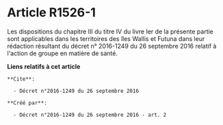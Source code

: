 # Article R1526-1

Les dispositions du chapitre III du titre IV du livre Ier de la présente partie sont applicables dans les territoires des
îles Wallis et Futuna dans leur rédaction résultant du 
décret n° 2016-1249 du 26 septembre 2016
relatif à l'action de groupe en matière de santé.

**Liens relatifs à cet article**

	**Cite**:

	  - Décret n°2016-1249 du 26 septembre 2016

	**Créé par**:

	  - Décret n°2016-1249 du 26 septembre 2016 - art. 2
